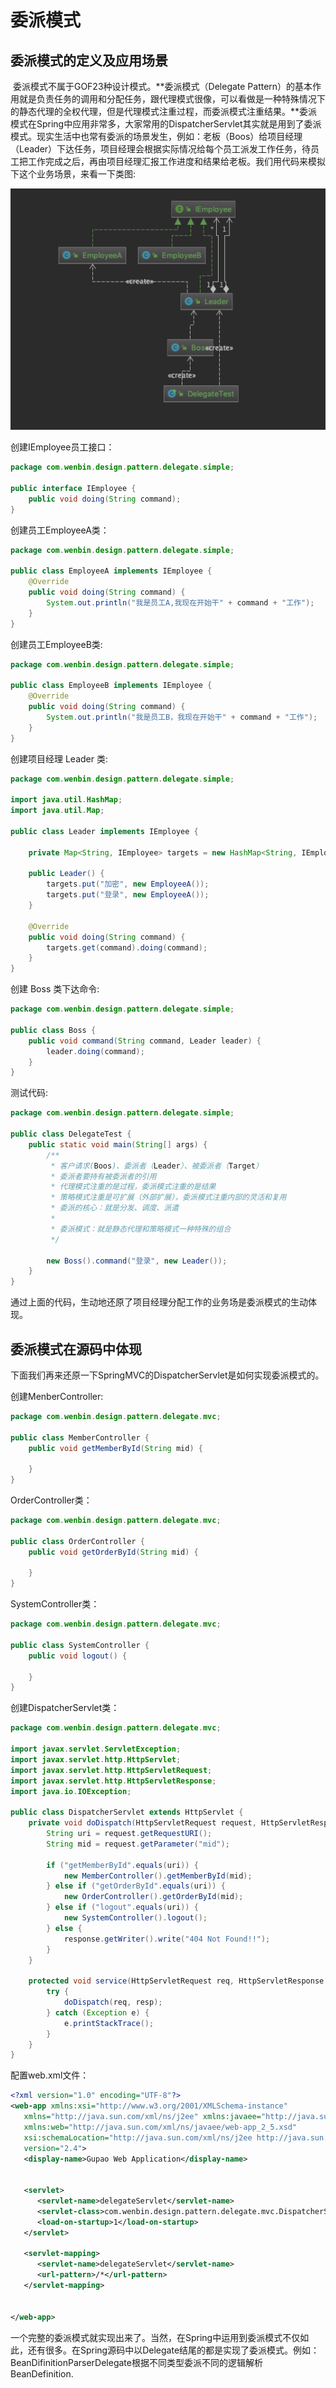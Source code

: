 # 委派模式

## 委派模式的定义及应用场景

​	委派模式不属于GOF23种设计模式。**委派模式（Delegate Pattern）的基本作用就是负责任务的调用和分配任务，跟代理模式很像，可以看做是一种特殊情况下的静态代理的全权代理，但是代理模式注重过程，而委派模式注重结果。**委派模式在Spring中应用非常多，大家常用的DispatcherServlet其实就是用到了委派模式。现实生活中也常有委派的场景发生，例如：老板（Boos）给项目经理（Leader）下达任务，项目经理会根据实际情况给每个员工派发工作任务，待员工把工作完成之后，再由项目经理汇报工作进度和结果给老板。我们用代码来模拟下这个业务场景，来看一下类图:

![image-20190918084001959](assets/image-20190918084001959.png)

创建IEmployee员工接口：

```java
package com.wenbin.design.pattern.delegate.simple;

public interface IEmployee {
    public void doing(String command);
}
```

创建员工EmployeeA类：

```java
package com.wenbin.design.pattern.delegate.simple;

public class EmployeeA implements IEmployee {
    @Override
    public void doing(String command) {
        System.out.println("我是员工A,我现在开始干" + command + "工作");
    }
}
```

创建员工EmployeeB类:

```java
package com.wenbin.design.pattern.delegate.simple;

public class EmployeeB implements IEmployee {
    @Override
    public void doing(String command) {
        System.out.println("我是员工B，我现在开始干" + command + "工作");
    }
}
```

创建项目经理 Leader 类:

```java
package com.wenbin.design.pattern.delegate.simple;

import java.util.HashMap;
import java.util.Map;

public class Leader implements IEmployee {

    private Map<String, IEmployee> targets = new HashMap<String, IEmployee>();

    public Leader() {
        targets.put("加密", new EmployeeA());
        targets.put("登录", new EmployeeA());
    }

    @Override
    public void doing(String command) {
        targets.get(command).doing(command);
    }
}
```

创建 Boss 类下达命令:

```java
package com.wenbin.design.pattern.delegate.simple;

public class Boss {
    public void command(String command, Leader leader) {
        leader.doing(command);
    }
}
```

测试代码:

```java
package com.wenbin.design.pattern.delegate.simple;

public class DelegateTest {
    public static void main(String[] args) {
        /**
         * 客户请求(Boos)、委派者（Leader）、被委派者（Target）
         * 委派者要持有被委派者的引用
         * 代理模式注重的是过程，委派模式注重的是结果
         * 策略模式注重是可扩展（外部扩展），委派模式注重内部的灵活和复用
         * 委派的核心：就是分发、调度、派遣
         *
         * 委派模式：就是静态代理和策略模式一种特殊的组合
         */

        new Boss().command("登录", new Leader());
    }
}
```

通过上面的代码，生动地还原了项目经理分配工作的业务场是委派模式的生动体现。

## 委派模式在源码中体现

​	下面我们再来还原一下SpringMVC的DispatcherServlet是如何实现委派模式的。

创建MenberController:

```java
package com.wenbin.design.pattern.delegate.mvc;

public class MemberController {
    public void getMemberById(String mid) {

    }
}
```

OrderController类：

```java
package com.wenbin.design.pattern.delegate.mvc;

public class OrderController {
    public void getOrderById(String mid) {

    }
}
```

SystemController类：

```java
package com.wenbin.design.pattern.delegate.mvc;

public class SystemController {
    public void logout() {

    }
}
```

创建DispatcherServlet类：

```java
package com.wenbin.design.pattern.delegate.mvc;

import javax.servlet.ServletException;
import javax.servlet.http.HttpServlet;
import javax.servlet.http.HttpServletRequest;
import javax.servlet.http.HttpServletResponse;
import java.io.IOException;

public class DispatcherServlet extends HttpServlet {
    private void doDispatch(HttpServletRequest request, HttpServletResponse response) throws Exception {
        String uri = request.getRequestURI();
        String mid = request.getParameter("mid");

        if ("getMemberById".equals(uri)) {
            new MemberController().getMemberById(mid);
        } else if ("getOrderById".equals(uri)) {
            new OrderController().getOrderById(mid);
        } else if ("logout".equals(uri)) {
            new SystemController().logout();
        } else {
            response.getWriter().write("404 Not Found!!");
        }
    }

    protected void service(HttpServletRequest req, HttpServletResponse resp) throws ServletException, IOException {
        try {
            doDispatch(req, resp);
        } catch (Exception e) {
            e.printStackTrace();
        }
    }
}
```

配置web.xml文件：

```xml
<?xml version="1.0" encoding="UTF-8"?>
<web-app xmlns:xsi="http://www.w3.org/2001/XMLSchema-instance"
   xmlns="http://java.sun.com/xml/ns/j2ee" xmlns:javaee="http://java.sun.com/xml/ns/javaee"
   xmlns:web="http://java.sun.com/xml/ns/javaee/web-app_2_5.xsd"
   xsi:schemaLocation="http://java.sun.com/xml/ns/j2ee http://java.sun.com/xml/ns/j2ee/web-app_2_4.xsd"
   version="2.4">
   <display-name>Gupao Web Application</display-name>


   <servlet>
      <servlet-name>delegateServlet</servlet-name>
      <servlet-class>com.wenbin.design.pattern.delegate.mvc.DispatcherServlet</servlet-class>
      <load-on-startup>1</load-on-startup>
   </servlet>

   <servlet-mapping>
      <servlet-name>delegateServlet</servlet-name>
      <url-pattern>/*</url-pattern>
   </servlet-mapping>


</web-app>
```

一个完整的委派模式就实现出来了。当然，在Spring中运用到委派模式不仅如此，还有很多。在Spring源码中以Delegate结尾的都是实现了委派模式。例如：BeanDifinitionParserDelegate根据不同类型委派不同的逻辑解析BeanDefinition.

